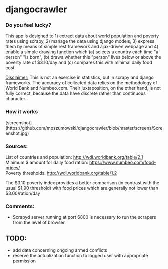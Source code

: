 # djangocrawler

<h3>Do you feel lucky?</h3>

This app is designed to 1) extract data about world population and poverty rates using scrapy, 2) manage the data using django models, 3) express them by means of simple rest framework and ajax-driven webpage and 4) enable a simple drawing function which (a) selects a country each time "a person" "is born", (b) draws whether this "person" lives below or above the poverty rate of $3.10/day and (c) compares this with minimal daily food cost.

<u>Disclaimer:</u>
This is not an exercise in statistics, but in scrapy and django frameworks. The accuracy of collected data relies on the methodology of World Bank and Numbeo.com. Their juxtaposition, on the other hand, is not fully correct, because the data have discrete rather than continuous character.

<h3>How it works</h3>
[screenshot](https://github.com/mpszumowski/djangocrawler/blob/master/screens/Screenshot.jpg)

<h3>Sources:</h3>

List of countries and population: http://wdi.worldbank.org/table/2.1 <br>
Minimum $ amount for daily food ration: https://www.numbeo.com/food-prices/ <br>
Poverty thresholds: http://wdi.worldbank.org/table/1.2 <br>

The $3.10 poverty index provides a better comparison (in contrast with the usual $1.90 threshold) with food prices which are generally not lower than $3.00/ration/day

<h3>Comments:</h3>

* Scrapyd server running at port 6800 is necessary to run the scrapers from the level of browser.

<h2>TODO:</h2>

* add data concerning ongoing armed conflicts
* reserve the actualization function to logged user with appropriate permission
